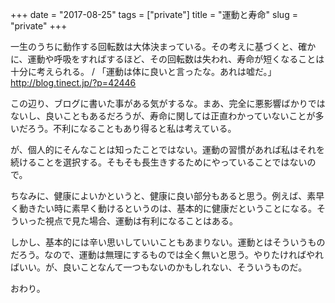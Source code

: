+++
date = "2017-08-25"
tags = ["private"]
title = "運動と寿命"
slug = "private"
+++

一生のうちに動作する回転数は大体決まっている。その考えに基づくと、確かに、運動や呼吸をすればするほど、その回転数は失われ、寿命が短くなることは十分に考えられる。 / 「運動は体に良いと言ったな。あれは嘘だ。」 [http://blog.tinect.jp/?p=42446 ](http://blog.tinect.jp/?p=42446 )

この辺り、ブログに書いた事がある気がするな。まあ、完全に悪影響ばかりではないし、良いこともあるだろうが、寿命に関しては正直わかっていないことが多いだろう。不利になることもあり得ると私は考えている。

が、個人的にそんなことは知ったことではない。運動の習慣があれば私はそれを続けることを選択する。そもそも長生きするためにやっていることではないので。

ちなみに、健康によいかというと、健康に良い部分もあると思う。例えば、素早く動きたい時に素早く動けるというのは、基本的に健康だということになる。そういった視点で見た場合、運動は有利になることはある。

しかし、基本的には辛い思いしていいこともあまりない。運動とはそういうものだろう。なので、運動は無理にするものでは全く無いと思う。やりたければやればいい。が、良いことなんて一つもないのかもしれない、そういうものだ。

おわり。
	 
